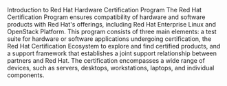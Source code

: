 Introduction to Red Hat Hardware Certification Program
The Red Hat Certification Program ensures compatibility of hardware and software products with Red Hat's offerings, including Red Hat Enterprise Linux and OpenStack Platform. This program consists of three main elements: a test suite for hardware or software applications undergoing certification, the Red Hat Certification Ecosystem to explore and find certified products, and a support framework that establishes a joint support relationship between partners and Red Hat. The certification encompasses a wide range of devices, such as servers, desktops, workstations, laptops, and individual components.
